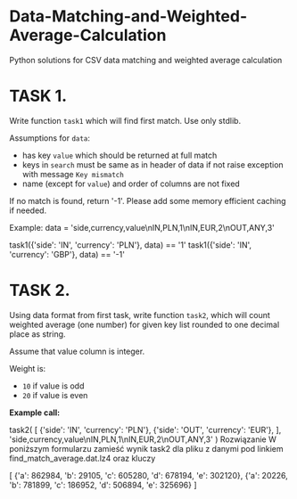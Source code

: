 # Data-Matching-and-Weighted-Average-Calculation
Python solutions for CSV data matching and weighted average calculation

# TASK 1.

Write function `task1` which will find first match.
Use only stdlib.

Assumptions for `data`:
- has key `value` which should be returned at full match
- keys in `search` must be same as in header of data
if not raise exception with message `Key mismatch`
- name (except for `value`) and order of columns are not fixed

If no match is found, return '-1'.
Please add some memory efficient caching if needed.

Example:
data = 'side,currency,value\nIN,PLN,1\nIN,EUR,2\nOUT,ANY,3'

task1({'side': 'IN', 'currency': 'PLN'}, data) == '1'
task1({'side': 'IN', 'currency': 'GBP'}, data) == '-1'


# TASK 2.

Using data format from first task, write function `task2`,
which will count weighted average (one number) for given key list
rounded to one decimal place as string.

Assume that value column is integer.

Weight is:
- `10` if value is odd
- `20` if value is even

**Example call:**

task2(
[
{'side': 'IN', 'currency': 'PLN'},
{'side': 'OUT', 'currency': 'EUR'},
],
'side,currency,value\nIN,PLN,1\nIN,EUR,2\nOUT,ANY,3'
)
Rozwiązanie
W poniższym formularzu zamieść wynik task2 dla pliku z danymi pod linkiem find_match_average.dat.lz4 oraz kluczy

[
{'a': 862984, 'b': 29105, 'c': 605280, 'd': 678194, 'e': 302120},
{'a': 20226, 'b': 781899, 'c': 186952, 'd': 506894, 'e': 325696}
]
